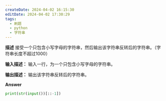 ```yaml
---
createDate: 2024-04-02 16:15:30
editDate: 2024-04-02 17:30:29
tags:
  - 刷题
  - python
  - 字符串
---
```


**描述**
接受一个只包含小写字母的字符串，然后输出该字符串反转后的字符串。（字符串长度不超过1000）

**输入描述：**
输入一行，为一个只包含小写字母的字符串。

**输出描述：**
输出该字符串反转后的字符串。

**Answer**
```python
print(str(input())[::-1])
```
